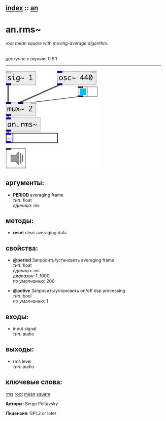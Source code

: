 [index](index.html) :: [an](category_an.html)
---

# an.rms~

###### root mean square with moving-average algorithm.

*доступно с версии:* 0.9.1

---




[![example](../examples/img/an.rms~.jpg)](../examples/pd/an.rms~.pd)



## аргументы:

* **PERIOD**
averaging frame<br>
_тип:_ float<br>
_единица:_ ms<br>



## методы:

* **reset**
clear averaging data<br>




## свойства:

* **@period** 
Запросить/установить averaging frame<br>
_тип:_ float<br>
_единица:_ ms<br>
_диапазон:_ 1..1000<br>
_по умолчанию:_ 200<br>

* **@active** 
Запросить/установить on/off dsp processing<br>
_тип:_ bool<br>
_по умолчанию:_ 1<br>



## входы:

* input signal<br>
_тип:_ audio



## выходы:

* rms level<br>
_тип:_ audio



## ключевые слова:

[rms](keywords/rms.html)
[root](keywords/root.html)
[mean](keywords/mean.html)
[square](keywords/square.html)






**Авторы:** Serge Poltavsky




**Лицензия:** GPL3 or later





